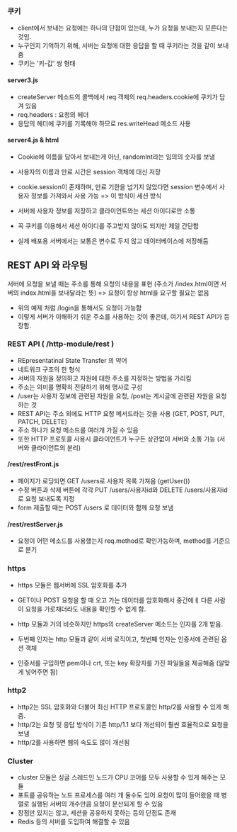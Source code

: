 ### 쿠키
- client에서 보내는 요청에는 하나의 단점이 있는데, 누가 요청을 보내는지 모른다는 것임.
- 누구인지 기억하기 위해, 서버는 요청에 대한 응답을 할 때 쿠키라는 것을 같이 보내줌
- 쿠키는 '키-값' 쌍 형태

#### server3.js
- createServer 메소드의 콜백에서 req 객체의 req.headers.cookie에 쿠키가 담겨 있음
- req.headers : 요청의 헤더
- 응답의 헤더에 쿠키를 기록해야 하므로 res.writeHead 메소드 사용

#### server4.js & html
- Cookie에 이름을 담아서 보내는게 아닌, randomInt라는 임의의 숫자를 보냄
- 사용자의 이름과 만료 시간은 session 객체에 대신 저장
- cookie.session이 존재하며, 만료 기한을 넘기지 않았다면 session 변수에서 사용자 정보를 가져와서 사용 가능
=> 이 방식이 세션 방식

- 서버에 사용자 정보를 저장하고 클라이언트와는 세션 아이디로만 소통
- 꼭 쿠키를 이용해서 세션 아이디를 주고받지 않아도 되지만 제일 간단함
- 실제 배포용 서버에서는 보통은 변수로 두지 않고 데이터베이스에 저장해둠


## REST API 와 라우팅
서버에 요청을 보낼 때는 주소를 통해 요청의 내용을 표현
(주소가 /index.html이면 서버의 index.html을 보내달라는 뜻)
=> 요청이 항상 html을 요구할 필요는 없음 
- 위의 예제 처럼 /login을 통해서도 요청이 가능함
- 이렇게 서버가 이해하기 쉬운 주소를 사용하는 것이 좋은데, 여기서 REST API가 등장함.

### REST API ( /http-module/rest )
- REpresentatinal State Transfer 의 약어
- 네트워크 구조의 한 형식
- 서버의 자원을 정의하고 자원에 대한 주소를 지정하는 방법을 가리킴
- 주소는 의미를 명확히 전달하기 위해 명사로 구성
- /user는 사용자 정보에 관련된 자원을 요청, /post는 게시글에 관련된 자원을 요청하는 것
- REST API는 주소 외에도 HTTP 요청 메서드라는 것을 사용 (GET, POST, PUT, PATCH, DELETE)
- 주소 하나가 요청 메소드를 여러개 가질 수 있음
- 또한 HTTP 프로토콜 사용시 클라이언트가 누구든 상관없이 서버와 소통 가능 (서버와 클라이언트의 분리)

 #### /rest/restFront.js
- 페이지가 로딩되면 GET /users로 사용자 목록 가져옴 (getUser())
- 수정 버튼과 삭제 버튼에 각각 PUT /users/사용자id와 DELETE /users/사용자id로 요청 보내도록 지정
- form 제출할 때는 POST /users 로 데이터와 함께 요청 보냄

#### /rest/restServer.js
- 요청이 어떤 메소드를 사용했는지 req.method로 확인가능하며, method를 기준으로 분기


### https
- https 모듈은 웹서버에 SSL 암호화를 추가
- GET이나 POST 요청을 할 때 오고 가는 데이터를 암호화해서 중간에ㅔ 다른 사람이 요청을 가로채더라도 내용을 확인할 수 없게 함.

- http 모듈과 거의 비슷하지만 https의 createServer 메소드는 인자를 2개 받음.
- 두번째 인자는 http 모듈과 같이 서버 로직이고, 첫번째 인자는 인증서에 관련된 옵션 객체
- 인증서를 구입하면 pem이나 crt, 또는 key 확장자를 가진 파일들을 제공해줌 (알맞게 넣어주면 됨)

### http2
- http2는 SSL 암호화와 더불어 최신 HTTP 프로토콜인 http/2를 사용할 수 있게 해줌.
- http/2는 요청 및 응답 방식이 기존 http/1.1 보다 개선되어 훨씬 효율적으로 요청을 보냄
- http/2를 사용하면 웹의 속도도 많이 개선됨


### Cluster
- cluster 모듈은 싱글 스레드인 노드가 CPU 코어를 모두 사용할 수 있게 해주는 모듈
- 포트를 공유하는 노드 프로세스를 여러 개 둘수도 있어 요청이 많이 들어왔을 때 병렬로 실행된 서버의 개수만큼 요청이 분산되게 할 수 있음
- 장점만 있지는 않고, 세션을 공유하지 못하는 등의 단점도 존재
- Redis 등의 서버를 도입하여 해결할 수 있음

